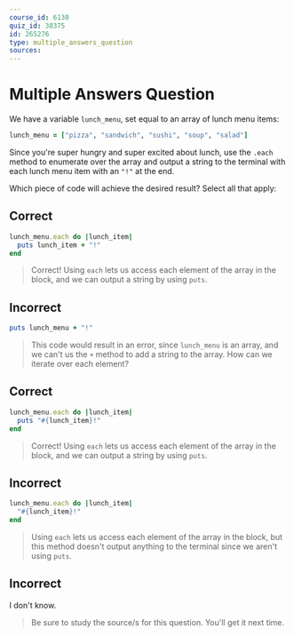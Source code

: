 ```yaml
---
course_id: 6130
quiz_id: 38375
id: 265276
type: multiple_answers_question
sources:
---
```


# Multiple Answers Question

We have a variable `lunch_menu`, set equal to an array of lunch menu items:

```rb
lunch_menu = ["pizza", "sandwich", "sushi", "soup", "salad"]
```

Since you're super hungry and super excited about lunch, use the `.each` method
to enumerate over the array and output a string to the terminal with each lunch
menu item with an `"!"` at the end.

Which piece of code will achieve the desired result? Select all that apply:

## Correct

```rb
lunch_menu.each do |lunch_item|
  puts lunch_item + "!"
end
```

> Correct! Using `each` lets us access each element of the array in the block,
> and we can output a string by using `puts`.

## Incorrect

```rb
puts lunch_menu + "!"
```

> This code would result in an error, since `lunch_menu` is an array, and we
> can't us the `+` method to add a string to the array. How can we iterate over
> each element?

## Correct

```rb
lunch_menu.each do |lunch_item|
  puts "#{lunch_item}!"
end
```

> Correct! Using `each` lets us access each element of the array in the block,
> and we can output a string by using `puts`.

## Incorrect

```rb
lunch_menu.each do |lunch_item|
  "#{lunch_item}!"
end
```

> Using `each` lets us access each element of the array in the block, but this
> method doesn't output anything to the terminal since we aren't using `puts`.

## Incorrect

I don't know.

> Be sure to study the source/s for this question. You'll get it next time.
